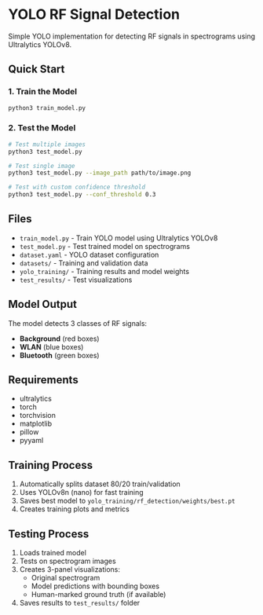 # YOLO RF Signal Detection

Simple YOLO implementation for detecting RF signals in spectrograms using Ultralytics YOLOv8.

## Quick Start

### 1. Train the Model
```bash
python3 train_model.py
```

### 2. Test the Model
```bash
# Test multiple images
python3 test_model.py

# Test single image
python3 test_model.py --image_path path/to/image.png

# Test with custom confidence threshold
python3 test_model.py --conf_threshold 0.3
```

## Files

- `train_model.py` - Train YOLO model using Ultralytics YOLOv8
- `test_model.py` - Test trained model on spectrograms
- `dataset.yaml` - YOLO dataset configuration
- `datasets/` - Training and validation data
- `yolo_training/` - Training results and model weights
- `test_results/` - Test visualizations

## Model Output

The model detects 3 classes of RF signals:
- **Background** (red boxes)
- **WLAN** (blue boxes) 
- **Bluetooth** (green boxes)

## Requirements

- ultralytics
- torch
- torchvision
- matplotlib
- pillow
- pyyaml

## Training Process

1. Automatically splits dataset 80/20 train/validation
2. Uses YOLOv8n (nano) for fast training
3. Saves best model to `yolo_training/rf_detection/weights/best.pt`
4. Creates training plots and metrics

## Testing Process

1. Loads trained model
2. Tests on spectrogram images
3. Creates 3-panel visualizations:
   - Original spectrogram
   - Model predictions with bounding boxes
   - Human-marked ground truth (if available)
4. Saves results to `test_results/` folder
